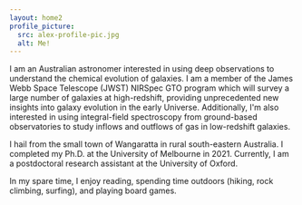 ```yaml
---
layout: home2
profile_picture:
  src: alex-profile-pic.jpg
  alt: Me!
---
```


<p>
I am an Australian astronomer interested in using deep observations to understand the chemical evolution of galaxies. I am a member of the James Webb Space Telescope (JWST) NIRSpec GTO program which will survey a large number of galaxies at high-redshift, providing unprecedented new insights into galaxy evolution in the early Universe. Additionally, I'm also interested in using integral-field spectroscopy from ground-based observatories to study inflows and outflows of gas in low-redshift galaxies.
</p>

<p>
I hail from the small town of Wangaratta in rural south-eastern Australia. I completed my Ph.D. at the University of Melbourne in 2021. Currently, I am a postdoctoral research assistant at the University of Oxford.
</p>

<p>
In my spare time, I enjoy reading, spending time outdoors (hiking, rock climbing, surfing), and playing board games.
</p>
